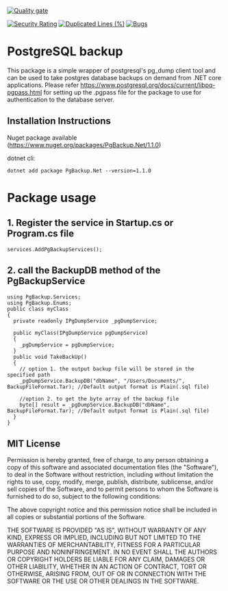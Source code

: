 [![Quality gate](https://sonarcloud.io/api/project_badges/quality_gate?project=ManassehV2_PgBackup.NET)](https://sonarcloud.io/summary/new_code?id=ManassehV2_PgBackup.NET)

 
 [![Security Rating](https://sonarcloud.io/api/project_badges/measure?project=ManassehV2_PgBackup.NET&metric=security_rating)](https://sonarcloud.io/summary/new_code?id=ManassehV2_PgBackup.NET)
          [![Duplicated Lines (%)](https://sonarcloud.io/api/project_badges/measure?project=ManassehV2_PgBackup.NET&metric=duplicated_lines_density)](https://sonarcloud.io/summary/new_code?id=ManassehV2_PgBackup.NET)    [![Bugs](https://sonarcloud.io/api/project_badges/measure?project=ManassehV2_PgBackup.NET&metric=bugs)](https://sonarcloud.io/summary/new_code?id=ManassehV2_PgBackup.NET) 
# PostgreSQL backup

This package is a simple wrapper of postgresql's pg_dump client tool and can be used to take postgres database backups on demand from .NET core applications.
Please refer https://www.postgresql.org/docs/current/libpq-pgpass.html for setting up the .pgpass file for the package to use for authentication to the database server.

## Installation Instructions
Nuget package available (https://www.nuget.org/packages/PgBackup.Net/1.1.0)

dotnet cli:
```
dotnet add package PgBackup.Net --version=1.1.0
```
# Package usage
## 1. Register the service in Startup.cs or Program.cs file
```
services.AddPgBackupServices();
```
## 2. call the BackupDB method of the PgBackupService
```
using PgBackup.Services;
using PgBackup.Enums;
public class myClass
{
  private readonly IPgDumpService _pgDumpService;
  
  public myClass(IPgDumpService pgDumpService)
  {
    _pgDumpService = pgDumpService;
  }
  public void TakeBackUp()
  {
    // option 1. the output backup file will be stored in the specified path
    _pgDumpService.BackupDB("dbName", "/Users/Documents/", BackupFileFormat.Tar); //Default output format is Plain(.sql file)
    
    //option 2. to get the byte array of the backup file
    byte[] result = _pgDumpService.BackupDB("dbName", BackupFileFormat.Tar); //Default output format is Plain(.sql file)
  }
}
```

## MIT License

Permission is hereby granted, free of charge, to any person obtaining a copy of this software and associated documentation files (the "Software"), to deal in the Software without restriction, including without limitation the rights to use, copy, modify, merge, publish, distribute, sublicense, and/or sell copies of the Software, and to permit persons to whom the Software is furnished to do so, subject to the following conditions:

The above copyright notice and this permission notice shall be included in all copies or substantial portions of the Software.

THE SOFTWARE IS PROVIDED "AS IS", WITHOUT WARRANTY OF ANY KIND, EXPRESS OR IMPLIED, INCLUDING BUT NOT LIMITED TO THE WARRANTIES OF MERCHANTABILITY, FITNESS FOR A PARTICULAR PURPOSE AND NONINFRINGEMENT. IN NO EVENT SHALL THE AUTHORS OR COPYRIGHT HOLDERS BE LIABLE FOR ANY CLAIM, DAMAGES OR OTHER LIABILITY, WHETHER IN AN ACTION OF CONTRACT, TORT OR OTHERWISE, ARISING FROM, OUT OF OR IN CONNECTION WITH THE SOFTWARE OR THE USE OR OTHER DEALINGS IN THE SOFTWARE.

